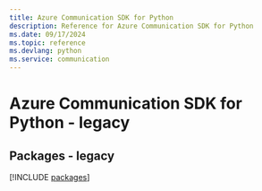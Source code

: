 ```yaml
---
title: Azure Communication SDK for Python
description: Reference for Azure Communication SDK for Python
ms.date: 09/17/2024
ms.topic: reference
ms.devlang: python
ms.service: communication
---
```

# Azure Communication SDK for Python - legacy
## Packages - legacy
[!INCLUDE [packages](communication-index.md)]